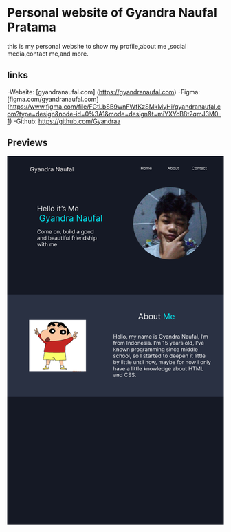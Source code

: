 # Personal website of Gyandra Naufal Pratama

this is my personal website to show my profile,about me ,social media,contact me,and more.

## links

-Website: [gyandranaufal.com] (https://gyandranaufal.com)
-Figma: [figma.com/gyandranaufal.com] (https://www.figma.com/file/FGtLbSB9wnFWfKzSMkMyHi/gyandranaufal.com?type=design&node-id=0%3A1&mode=design&t=miYXYcB8t2qmJ3M0-1)
-Github: <https://github.com/Gyandraa>

## Previews

![Previews Home](./previews/home.jpg)